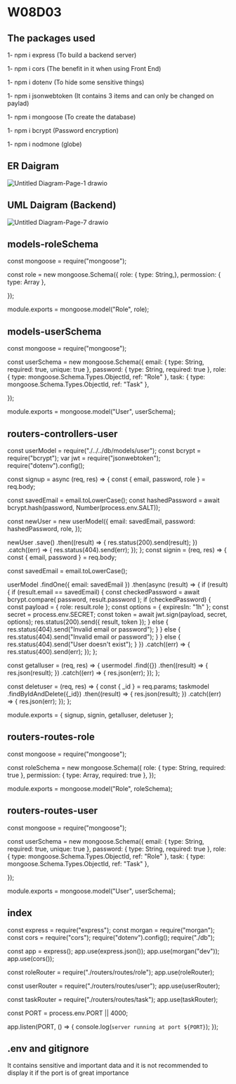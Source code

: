 # W08D03


## The packages used
1- npm i express (To build a backend server)

1- npm i cors (The benefit in it when using Front End)

1- npm i dotenv (To hide some sensitive things)

1- npm i jsonwebtoken (It contains 3 items and can only be changed on paylad)

1- npm i mongoose (To create the database)

1- npm i bcrypt (Password encryption)

1- npm i nodmone (globe)

## ER Daigram

![Untitled Diagram-Page-1 drawio](https://user-images.githubusercontent.com/92248175/145342602-1c900010-e0a8-4bf5-b248-74f665af8fb7.png)

## UML Daigram (Backend)
![Untitled Diagram-Page-7 drawio](https://user-images.githubusercontent.com/92248175/145381266-efbeda4b-c671-49e8-a8a2-1a84cb4e0e10.png)


## models-roleSchema
const mongoose = require("mongoose");

const role = new mongoose.Schema({ role: { type: String,}, permossion: { type: Array },

});

module.exports = mongoose.model("Role", role);

## models-userSchema
const mongoose = require("mongoose");

const userSchema = new mongoose.Schema({
  email: { type: String, required: true, unique: true },
  password: { type: String, required: true },
  role: { type: mongoose.Schema.Types.ObjectId, ref: "Role" },
  task: { type: mongoose.Schema.Types.ObjectId, ref: "Task" },

});

module.exports = mongoose.model("User", userSchema);

## routers-controllers-user

  const userModel = require("./../../db/models/user");
const bcrypt = require("bcrypt");
var jwt = require("jsonwebtoken");
require("dotenv").config();

const signup = async (req, res) => {
  const { email, password, role } = req.body;

  const savedEmail = email.toLowerCase();
  const hashedPassword = await bcrypt.hash(password, Number(process.env.SALT));

  const newUser = new userModel({
    email: savedEmail,
    password: hashedPassword,
    role,
  });

  newUser
    .save()
    .then((result) => {
      res.status(200).send(result);
    })
    .catch((err) => {
      res.status(404).send(err);
    });
};
const signin = (req, res) => {
  const { email, password } = req.body;

  const savedEmail = email.toLowerCase();

  userModel
    .findOne({ email: savedEmail })
    .then(async (result) => {
      if (result) {
        if (result.email == savedEmail) {
          const checkedPassword = await bcrypt.compare(
            password,
            result.password
          );
          if (checkedPassword) {
            const payload = { role: result.role };
            const options = { expiresIn: "1h" };
            const secret = process.env.SECRET;
            const token = await jwt.sign(payload, secret, options);
            res.status(200).send({ result, token });
          } else {
            res.status(404).send("Invalid email or password");
          }
        } else {
          res.status(404).send("Invalid email or password");
        }
      } else {
        res.status(404).send("User doesn't exist");
      }
    })
    .catch((err) => {
      res.status(400).send(err);
    });
};

const getalluser = (req, res) => {
  usermodel
  .find({})
  .then((result) => {
    res.json(result);
  })
  .catch((err) => {
    res.json(err);
  });
};

const deletuser = (req, res) => {
  const { _id } = req.params;
  taskmodel
  .findByIdAndDelete({_id})
  .then((result) => {
    res.json(result);
  })
  .catch((err) => {
    res.json(err);
  });
};

module.exports = { signup, signin, getalluser, deletuser };


## routers-routes-role
const mongoose = require("mongoose");

const roleSchema = new mongoose.Schema({
  role: { type: String, required: true },
  permission: { type: Array, required: true },
});

module.exports = mongoose.model("Role", roleSchema);

## routers-routes-user
const mongoose = require("mongoose");

const userSchema = new mongoose.Schema({
  email: { type: String, required: true, unique: true },
  password: { type: String, required: true },
  role: { type: mongoose.Schema.Types.ObjectId, ref: "Role" },
  task: { type: mongoose.Schema.Types.ObjectId, ref: "Task" },

});

module.exports = mongoose.model("User", userSchema);

 ## index
const express = require("express");
const morgan = require("morgan");
const cors = require("cors");
require("dotenv").config();
require("./db");

const app = express();
app.use(express.json());
app.use(morgan("dev"));
app.use(cors());

const roleRouter = require("./routers/routes/role");
app.use(roleRouter);

const userRouter = require("./routers/routes/user");
app.use(userRouter);

const taskRouter = require("./routers/routes/task");
app.use(taskRouter);

const PORT = process.env.PORT || 4000;

app.listen(PORT, () => {
  console.log(`server running at port ${PORT}`);
});

## .env and gitignore
It contains sensitive and important data and it is not recommended to display it if the port is of great importance
